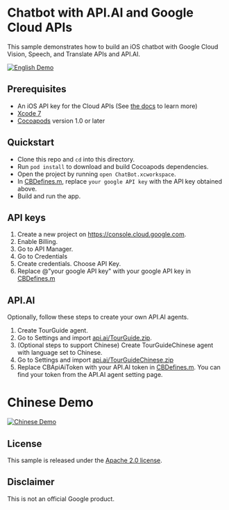 # Chatbot with API.AI and Google Cloud APIs

This sample demonstrates how to build an iOS chatbot with Google Cloud Vision,
Speech, and Translate APIs and API.AI.

[![English Demo](http://img.youtube.com/vi/qDAP3ZFjO48/0.jpg)](https://youtu.be/qDAP3ZFjO48)

## Prerequisites
- An iOS API key for the Cloud APIs (See
  [the docs][getting-started] to learn more)
- [Xcode 7][xcode]
- [Cocoapods][cocoapods] version 1.0 or later

## Quickstart
- Clone this repo and `cd` into this directory.
- Run `pod install` to download and build Cocoapods dependencies.
- Open the project by running `open ChatBot.xcworkspace`.
- In [CBDefines.m](ChatBot/ChatBot/Helpers/CBDefines.m), replace 
`your google API key` with the API key obtained above.
- Build and run the app.


## API keys
1. Create a new project on https://console.cloud.google.com.
1. Enable Billing.
1. Go to API Manager.
1. Go to Credentials
1. Create credentials. Choose API Key.
1. Replace @"your google API key" with your google API key in [CBDefines.m](ChatBot/ChatBot/Helpers/CBDefines.m)

## API.AI
Optionally, follow these steps to create your own API.AI agents.
1. Create TourGuide agent.
1. Go to Settings and import [api.ai/TourGuide.zip](api.ai/TourGuide.zip).
1. (Optional steps to support Chinese) Create TourGuideChinese agent with
language set to Chinese.
1. Go to Settings and import [api.ai/TourGuideChinese.zip](api.ai/TourGuideChinese.zip)
1. Replace CBApiAiToken with your API.AI token in [CBDefines.m](ChatBot/ChatBot/Helpers/CBDefines.m).
 You can find your token from the API.AI agent setting page.


# Chinese Demo
[![Chinese Demo](http://img.youtube.com/vi/Oy4oNNd1aGw/0.jpg)](https://youtu.be/Oy4oNNd1aGw)

## License

This sample is released under the [Apache 2.0 license](LICENSE).

## Disclaimer
This is not an official Google product.

[getting-started]: https://cloud.google.com/vision/docs/getting-started
[cloud-console]: https://console.cloud.google.com
[git]: https://git-scm.com/
[xcode]: https://developer.apple.com/xcode/
[billing]: https://console.cloud.google.com/billing?project=_
[enable-speech]: https://console.cloud.google.com/apis/api/speech.googleapis.com/overview?project=_
[api-key]: https://console.cloud.google.com/apis/credentials?project=_
[cocoapods]: https://cocoapods.org/
